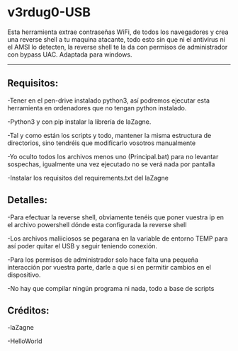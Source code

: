 # v3rdug0-USB
Esta herramienta extrae contraseñas WiFi, de todos los navegadores y crea una reverse shell a tu maquina atacante, todo esto sin que ni el antivirus ni el AMSI lo detecten, la reverse shell te la da con permisos de administrador con bypass UAC. Adaptada para windows.

----
Requisitos:
----
-Tener en el pen-drive instalado python3, así podremos ejecutar esta herramienta en ordenadores que no tengan python instalado.

-Python3 y con pip instalar la librería de laZagne.

-Tal y como están los scripts y todo, mantener la misma estructura de directorios, sino tendréis que modificarlo vosotros manualmente

-Yo oculto todos los archivos menos uno (Principal.bat) para no levantar sospechas, igualmente una vez ejecutado no se verá nada por pantalla

-Instalar los requisitos del requirements.txt del laZagne

Detalles:
----
-Para efectuar la reverse shell, obviamente tenéis que poner vuestra ip en el archivo powershell dónde esta configurada la reverse shell

-Los archivos maliiciosos se pegarana en la variable de entorno TEMP para así poder quitar el USB y seguir teniendo conexión.

-Para los permisos de administrador solo hace falta una pequeña interacción por vuestra parte, darle a que sí en permitir cambios en el dispositivo.

-No hay que compilar ningún programa ni nada, todo a base de scripts

Créditos:
----
-laZagne

-HelloWorld
